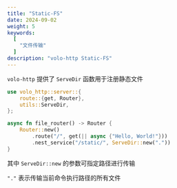 ```yaml
---
title: "Static-FS"
date: 2024-09-02
weight: 5
keywords:
  [
    "文件传输"
  ]
description: "volo-http Static-FS"
---
```


`volo-http` 提供了 `ServeDir` 函数用于注册静态文件

```rust
use volo_http::server::{
    route::{get, Router},
    utils::ServeDir,
};

async fn file_router() -> Router {
    Router::new()
        .route("/", get(|| async {"Hello, World!"}))
        .nest_service("/static/", ServeDir::new("."))
}

```

其中 `ServeDir::new` 的参数可指定路径进行传输

`"."` 表示传输当前命令执行路径的所有文件
